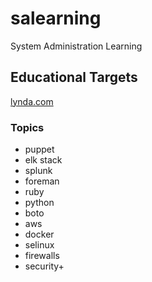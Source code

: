 # salearning
System Administration Learning

## Educational Targets

[lynda.com](https://lynda.com)

### Topics

- puppet
- elk stack
- splunk
- foreman
- ruby
- python
- boto
- aws
- docker
- selinux
- firewalls
- security+

